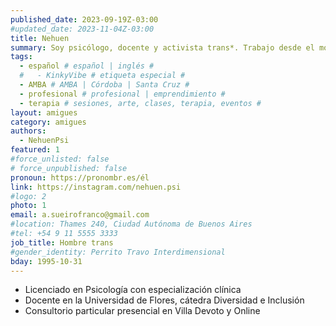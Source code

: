 ```yaml
---
published_date: 2023-09-19Z-03:00
#updated_date: 2023-11-04Z-03:00
title: Nehuen
summary: Soy psicólogo, docente y activista trans*. Trabajo desde el modelo integrativo y me dedico mayormente a trabajar con personas del colectivo LGBTTTIQA+.
tags:
  - español # español | inglés #
  #   - KinkyVibe # etiqueta especial #
  - AMBA # AMBA | Córdoba | Santa Cruz #
  - profesional # profesional | emprendimiento #
  - terapia # sesiones, arte, clases, terapia, eventos #
layout: amigues
category: amigues
authors:
  - NehuenPsi
featured: 1
#force_unlisted: false
# force_unpublished: false
pronoun: https://pronombr.es/él
link: https://instagram.com/nehuen.psi
#logo: 2
photo: 1
email: a.sueirofranco@gmail.com
#location: Thames 240, Ciudad Autónoma de Buenos Aires
#tel: +54 9 11 5555 3333
job_title: Hombre trans
#gender_identity: Perrito Travo Interdimensional
bday: 1995-10-31
---
```


- Licenciado en Psicología con especialización clínica
- Docente en la Universidad de Flores, cátedra Diversidad e Inclusión
- Consultorio particular presencial en Villa Devoto y Online
